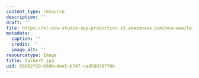 ```yaml
---
content_type: resource
description: ''
draft: ''
file: https://ol-ocw-studio-app-production.s3.amazonaws.com/ocw-www/talbert.jpg
metadata:
  caption: ''
  credit: ''
  image_alt: ''
resourcetype: Image
title: talbert.jpg
uid: 56092f20-b9db-4ee5-b747-cad588397f0b
---
```

